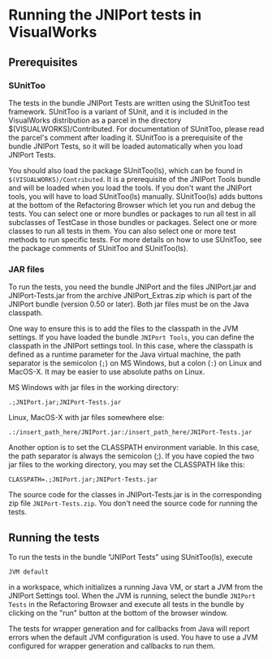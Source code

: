 # Running the JNIPort tests in VisualWorks

## Prerequisites

### SUnitToo

The tests in the bundle JNIPort Tests are written using the SUnitToo test framework. SUnitToo is a variant of SUnit, and it is included in the VisualWorks distribution as a parcel in the directory $(VISUALWORKS)/Contributed. For documentation of SUnitToo, please read the parcel's comment after loading it. SUnitToo is a prerequisite of the bundle JNIPort Tests, so it will be loaded automatically when you load JNIPort Tests.

You should also load the package SUnitToo(ls), which can be found in `$(VISUALWORKS)/Contributed`. It is a prerequisite of the JNIPort Tools bundle and will be loaded when you load the tools. If you don't want the JNIPort tools, you will have to load SUnitToo(ls) manually. SUnitToo(ls) adds buttons at the bottom of the Refactoring Browser which let you run and debug the tests. You can select one or more bundles or packages to run all test in all subclasses of TestCase in those bundles or packages. Select one or more classes to run all tests in them. You can also select one or more test methods to run specific tests. For more details on how to use SUnitToo, see the package comments of SUnitToo and SUnitToo(ls).

### JAR files

To run the tests, you need the bundle JNIPort and the files JNIPort.jar and JNIPort-Tests.jar from the archive JNIPort_Extras.zip which is part of the JNIPort bundle (version 0.50 or later). Both jar files must be on the Java classpath.

One way to ensure this is to add the files to the classpath in the JVM settings. If you have loaded the bundle `JNIPort Tools`, you can define the classpath in the JNIPort settings tool. In this case, where the classpath is defined as a runtime parameter for the Java virtual machine, the path separator is the semicolon (`;`) on MS Windows, but a colon (`:`) on Linux and MacOS-X. It may be easier to use absolute paths on Linux.

MS Windows with jar files in the working directory:

```
.;JNIPort.jar;JNIPort-Tests.jar
```

Linux, MacOS-X with jar files somewhere else:

```
.:/insert_path_here/JNIPort.jar:/insert_path_here/JNIPort-Tests.jar
```

Another option is to set the CLASSPATH environment variable. In this case, the path separator is always the semicolon (;). If you have copied the two jar files to the working directory, you may set the CLASSPATH like this:

```
CLASSPATH=.;JNIPort.jar;JNIPort-Tests.jar
```

The source code for the classes in JNIPort-Tests.jar is in the corresponding zip file `JNIPort-Tests.zip`. You don't need the source code for running the tests.

## Running the tests

To run the tests in the bundle "JNIPort Tests" using SUnitToo(ls), execute

```smalltalk
JVM default
```

in a workspace, which initializes a running Java VM, or start a JVM from the JNIPort Settings tool. When the JVM is running, select the bundle `JNIPort Tests` in the Refactoring Browser and execute all tests in the bundle by clicking on the "run" button at the bottom of the browser window.

The tests for wrapper generation and for callbacks from Java will report errors when the default JVM configuration is used. You have to use a JVM configured for wrapper generation and callbacks to run them.